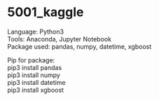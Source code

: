 # 5001_kaggle
Language: Python3  
Tools: Anaconda, Jupyter Notebook  
Package used: pandas, numpy, datetime, xgboost  

Pip for package:  
pip3 install pandas  
pip3 install numpy  
pip3 install datetime  
pip3 install xgboost  
